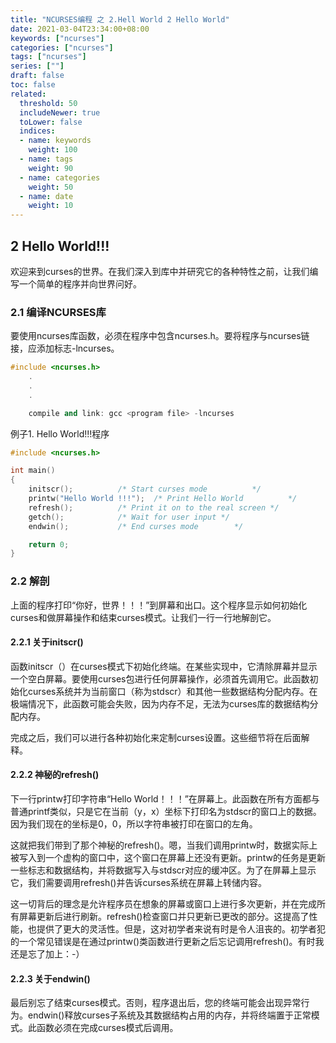 ```yaml
---
title: "NCURSES编程 之 2.Hell World 2 Hello World"
date: 2021-03-04T23:34:00+08:00
keywords: ["ncurses"]
categories: ["ncurses"]
tags: ["ncurses"]
series: [""]
draft: false
toc: false
related:
  threshold: 50
  includeNewer: true
  toLower: false
  indices:
  - name: keywords
    weight: 100
  - name: tags
    weight: 90
  - name: categories
    weight: 50
  - name: date
    weight: 10
---
```


## 2 Hello World!!!
欢迎来到curses的世界。在我们深入到库中并研究它的各种特性之前，让我们编写一个简单的程序并向世界问好。

### 2.1 编译NCURSES库
要使用ncurses库函数，必须在程序中包含ncurses.h。要将程序与ncurses链接，应添加标志-lncurses。
```cpp
#include <ncurses.h>
    .
    .
    .

    compile and link: gcc <program file> -lncurses
```
例子1. Hello World!!!程序
```cpp
#include <ncurses.h>

int main()
{	
	initscr();			/* Start curses mode 		  */
	printw("Hello World !!!");	/* Print Hello World		  */
	refresh();			/* Print it on to the real screen */
	getch();			/* Wait for user input */
	endwin();			/* End curses mode		  */

	return 0;
}
```
### 2.2 解剖
上面的程序打印“你好，世界！！！”到屏幕和出口。这个程序显示如何初始化curses和做屏幕操作和结束curses模式。让我们一行一行地解剖它。

#### 2.2.1 关于initscr()
函数initscr（）在curses模式下初始化终端。在某些实现中，它清除屏幕并显示一个空白屏幕。要使用curses包进行任何屏幕操作，必须首先调用它。此函数初始化curses系统并为当前窗口（称为stdscr）和其他一些数据结构分配内存。在极端情况下，此函数可能会失败，因为内存不足，无法为curses库的数据结构分配内存。

完成之后，我们可以进行各种初始化来定制curses设置。这些细节将在后面解释。

#### 2.2.2 神秘的refresh()
下一行printw打印字符串“Hello World！！！”在屏幕上。此函数在所有方面都与普通printf类似，只是它在当前（y，x）坐标下打印名为stdscr的窗口上的数据。因为我们现在的坐标是0，0，所以字符串被打印在窗口的左角。

这就把我们带到了那个神秘的refresh()。嗯，当我们调用printw时，数据实际上被写入到一个虚构的窗口中，这个窗口在屏幕上还没有更新。printw的任务是更新一些标志和数据结构，并将数据写入与stdscr对应的缓冲区。为了在屏幕上显示它，我们需要调用refresh()并告诉curses系统在屏幕上转储内容。

这一切背后的理念是允许程序员在想象的屏幕或窗口上进行多次更新，并在完成所有屏幕更新后进行刷新。refresh()检查窗口并只更新已更改的部分。这提高了性能，也提供了更大的灵活性。但是，这对初学者来说有时是令人沮丧的。初学者犯的一个常见错误是在通过printw()类函数进行更新之后忘记调用refresh()。有时我还是忘了加上：-）

#### 2.2.3 关于endwin()
最后别忘了结束curses模式。否则，程序退出后，您的终端可能会出现异常行为。endwin()释放curses子系统及其数据结构占用的内存，并将终端置于正常模式。此函数必须在完成curses模式后调用。

